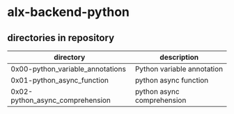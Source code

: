 # alx-backend-python

## directories in repository

| directory                        | description                |
| -------------------------------- | -------------------------- |
| 0x00-python_variable_annotations | Python variable annotation |
| 0x01-python_async_function       | python async function      |
| 0x02-python_async_comprehension  | python async comprehension |
